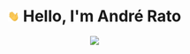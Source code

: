 <h1 align="center">
  <img src="https://github.com/ABSphreak/ABSphreak/blob/master/gifs/Hi.gif" height="20px"/>
  Hello, I'm André Rato
</h1>

<div align="center">
  <img src="https://komarev.com/ghpvc/?username=asrato&color=bb0000"/>
</div>
